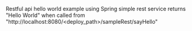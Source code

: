 Restful api hello world example using Spring
simple rest service returns "Hello World" when called from "http://localhost:8080/<deploy_path>/sampleRest/sayHello"